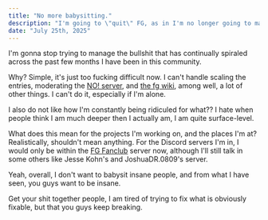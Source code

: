 ```yaml
---
title: "No more babysitting."
description: "I'm going to \"quit\" FG, as in I'm no longer going to manage all the internal bullshit that goes on."
date: "July 25th, 2025"
---
```


I'm gonna stop trying to manage the bullshit that has continually spiraled across the past few months I have been in this community.

Why? Simple, it's just too fucking difficult now. I can't handle scaling the entries, moderating the [NO! server](https://discord.gg/YcZGhYYJUU), and [the fg wiki](https://fictional-googology.fandom.com), among well, a lot of other things. I can't do it, especially if I'm alone.

I also do not like how I'm constantly being ridiculed for what?? I hate when people think I am much deeper then I actually am, I am quite surface-level.

What does this mean for the projects I'm working on, and the places I'm at? Realistically, shouldn't mean anything. For the Discord servers I'm in, I would only be within the [FG Fanclub](https://discord.gg/9PGMnJfheJ) server now, although I'll still talk in some others like Jesse Kohn's and JoshuaDR.0809's server.

Yeah, overall, I don't want to babysit insane people, and from what I have seen, you guys want to be insane.

Get your shit together people, I am tired of trying to fix what is obviously fixable, but that you guys keep breaking.